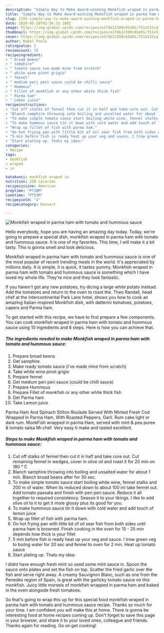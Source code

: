 ```yaml
---
description: "Simple Way to Make Award-winning Monkfish wraped in parma ham with tomato and hummous sauce"
title: "Simple Way to Make Award-winning Monkfish wraped in parma ham with tomato and hummous sauce"
slug: 1155-simple-way-to-make-award-winning-monkfish-wraped-in-parma-ham-with-tomato-and-hummous-sauce
date: 2020-05-20T02:56:33.180Z
image: https://img-global.cpcdn.com/recipes/e1f4b12309c03e01/751x532cq70/monkfish-wraped-in-parma-ham-with-tomato-and-hummous-sauce-recipe-main-photo.jpg
thumbnail: https://img-global.cpcdn.com/recipes/e1f4b12309c03e01/751x532cq70/monkfish-wraped-in-parma-ham-with-tomato-and-hummous-sauce-recipe-main-photo.jpg
cover: https://img-global.cpcdn.com/recipes/e1f4b12309c03e01/751x532cq70/monkfish-wraped-in-parma-ham-with-tomato-and-hummous-sauce-recipe-main-photo.jpg
author: Mabel Poole
ratingvalue: 5
reviewcount: 15
recipeingredient:
- " broad beens"
- " samphire"
- " tomato sauce ive made mine from scratch"
- " white wine pinot grigio"
- " fennel"
- " medium peri peri sauce could be chilli sauce"
- " Hummous"
- " Fillet of monkfish or any other white thick fish"
- " Parma ham"
- " Lemon juice"
recipeinstructions:
- "Cut off stalks of fennel then cut it in half and take core out. Cut remaining fennel in wedges, cover in olive oil and roast it for 20 min on 180 ° C"
- "Blanch samphire throwing into boiling and unsalted water for about 1 min. Blanch broad beans after for 30 sec."
- "To make simple tomato sauce start boiling white wine, fennel stalks and 200 m of water. When its reduced down to about 100 ml take fennel out. Add tomato passata and finish with peri peri sauce. Reduce it all together to required consistency. Season it to your likings. I like to add olive oil to it to get it more glossy plus its good for you."
- "To make hummous sauce tin it down with cold water and add touch of lemon juice"
- "Wrap up fillet of fish with parma ham."
- "On hot frying pan with little bit of oil sear fish from both sides until parma ham is browned. Finish cooking in the oven for 15 - 25 min depends how thick is your fillet"
- "5 min before fish is ready heat up your veg and sauce. I trow green veg to boilng water for 20 sec and fennel to oven for 2 min. Heat up tomato sauce"
- "Start plating up. Thats my idea:"
categories:
- Recipe
tags:
- monkfish
- wraped
- in

katakunci: monkfish wraped in 
nutrition: 250 calories
recipecuisine: American
preptime: "PT30M"
cooktime: "PT53M"
recipeyield: "1"
recipecategory: Dessert

---
```



![Monkfish wraped in parma ham with tomato and hummous sauce](https://img-global.cpcdn.com/recipes/e1f4b12309c03e01/751x532cq70/monkfish-wraped-in-parma-ham-with-tomato-and-hummous-sauce-recipe-main-photo.jpg)

Hello everybody, hope you are having an amazing day today. Today, we're going to prepare a special dish, monkfish wraped in parma ham with tomato and hummous sauce. It is one of my favorites. This time, I will make it a bit tasty. This is gonna smell and look delicious.

Monkfish wraped in parma ham with tomato and hummous sauce is one of the most popular of recent trending meals in the world. It's appreciated by millions daily. It is simple, it is quick, it tastes yummy. Monkfish wraped in parma ham with tomato and hummous sauce is something which I have loved my whole life. They're nice and they look fantastic.

If you haven&#39;t got any new potatoes, try dicing a large white potato instead. Add the tomatoes and return to the oven to roast the. Theo Randall, head chef at the Intercontinental Park Lane hotel, shows you how to cook an amazing Italian-inspired Monkfish dish, with datterini tomatoes, potatoes, capers and Parma ham.


To get started with this recipe, we have to first prepare a few components. You can cook monkfish wraped in parma ham with tomato and hummous sauce using 10 ingredients and 8 steps. Here is how you can achieve that.

<!--inarticleads1-->

##### The ingredients needed to make Monkfish wraped in parma ham with tomato and hummous sauce:

1. Prepare  broad beens
1. Get  samphire
1. Make ready  tomato sauce (i&#39;ve made mine from scratch)
1. Take  white wine pinot grigio
1. Prepare  fennel
1. Get  medium peri peri sauce (could be chilli sauce)
1. Prepare  Hummous
1. Prepare  Fillet of monkfish or any other white thick fish
1. Get  Parma ham
1. Take  Lemon juice


Parma Ham And Spinach Stilton Roulade Served With Minted Fresh Cod Wrapped In Parma Ham, With Roasted Peppers, Garli. Rum cake light or dark rum. MonkFish wrapped in parma Ham, served with mint &amp; pea puree &amp; tomato salsa Mr.chef. Very easy ti make and tasted excellent. 

<!--inarticleads2-->

##### Steps to make Monkfish wraped in parma ham with tomato and hummous sauce:

1. Cut off stalks of fennel then cut it in half and take core out. Cut remaining fennel in wedges, cover in olive oil and roast it for 20 min on 180 ° C
1. Blanch samphire throwing into boiling and unsalted water for about 1 min. Blanch broad beans after for 30 sec.
1. To make simple tomato sauce start boiling white wine, fennel stalks and 200 m of water. When its reduced down to about 100 ml take fennel out. Add tomato passata and finish with peri peri sauce. Reduce it all together to required consistency. Season it to your likings. I like to add olive oil to it to get it more glossy plus its good for you.
1. To make hummous sauce tin it down with cold water and add touch of lemon juice
1. Wrap up fillet of fish with parma ham.
1. On hot frying pan with little bit of oil sear fish from both sides until parma ham is browned. Finish cooking in the oven for 15 - 25 min depends how thick is your fillet
1. 5 min before fish is ready heat up your veg and sauce. I trow green veg to boilng water for 20 sec and fennel to oven for 2 min. Heat up tomato sauce
1. Start plating up. Thats my idea:


I didnt have enough fresh mint so used some mint sauce in. Spoon the sauce onto plates and set the fish on top. Scatter the fried garlic over the fish and serve right away. A creamy Sauvignon Blanc, such as one from the Penedès region of Spain, is great with the garlicky tomato sauce on this monkfish. Juicy little morsels of monkfish wrapped in parma ham and baked in the oven alongside fresh tomatoes. 

So that's going to wrap this up for this special food monkfish wraped in parma ham with tomato and hummous sauce recipe. Thanks so much for your time. I am confident you will make this at home. There is gonna be interesting food at home recipes coming up. Don't forget to save this page in your browser, and share it to your loved ones, colleague and friends. Thanks again for reading. Go on get cooking!
